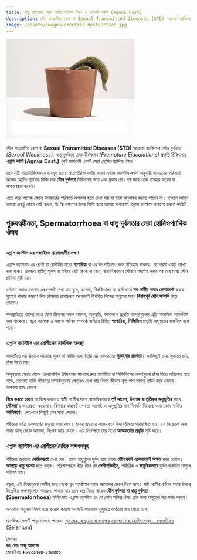 ```yaml
---
title: ধাতু দূর্বলতার সেরা হোমিওপ্যাথিক ঔষধ - এগনাস কাস্ট (Agnus Cast)
description: যৌন সংক্রামিত রোগ বা Sexual Transmitted Diseases (STD) আক্রান্ত ব্যাক্তিদের যৌন দুর্বলতা (Sexual Weakness), ধাতু দুর্বলতা, দ্রুত বীর্যস্ফলন (Premature Ejaculations) প্রভৃতি চিকিৎসায় এগ্নাস কাস্ট (Agnus Cast.) খুবই কার্যকরী একটি সেরা হোমিওপ্যাথিক ঔষধ।
image: /assets/images/erectile-dysfunction.jpg
---
```

![এগনাস কাস্ট এর ব্যবহার](assets/images/erectile-dysfunction.jpg)

যৌন সংক্রামিত রোগ বা <strong>Sexual Transmitted Diseases (STD)</strong> আক্রান্ত ব্যাক্তিদের <em>যৌন দুর্বলতা (Sexual Weakness), ধাতু দুর্বলতা, দ্রুত বীর্যস্ফলন (Premature Ejaculations)</em> প্রভৃতি চিকিৎসায় <strong>এগ্নাস কাস্ট (Agnus Cast.)</strong> খুবই কার্যকরী একটি সেরা হোমিওপ্যাথিক ঔষধ।

তবে এটি মাত্রাতিরিক্তভাবে ব্যবহৃত হয়। মাত্রাতিরিক্ত বলছি কারণ এগ্নাস<em> ক্যাস্টাস</em> লক্ষণ অনুযায়ী ব্যবহারের পরিবর্তে অনেক হোমিওপ্যাথিক চিকিৎসক <strong>যৌন দুর্বলতা</strong> চিকিৎসার জন্য এক প্রকার চোখ বন্ধ করে একে ব্যবহার করেন বা অপব্যবহার করেন।

এতে করে অনেক ক্ষেত্রে উপকারের পরিবর্তে অপকার হতে দেখা যায় যা তারা অনুধাবন করতে পারেন না। তাহলে আসুন আমরা একটু জেনে নেই কখন, কি কি লক্ষণের উপর ভিত্তি করে আমরা সাধারণত এগ্নাস ক্যাস্টাস ব্যবহার করতে পারি?

<h2>পুরুষত্বহীনতা, Spermatorrhoea বা ধাতু দূর্বলতার সেরা হোমিওপ্যাথিক ঔষধ</h2>
<br>
<b>এগ্নাস ক্যাস্টাস এর সবচাইতে প্রয়োয়জনীয় লক্ষণ</b>

এগ্নাস ক্যাস্টাস এর রোগী বা রোগীনির মধ্যে <strong>গণোরিয়া</strong> বা এর উৎপত্তিগত কোন ইতিহাস থাকবে। ব্যাপারটা একটু ব্যাখ্যা করা যাক। একজন ব্যক্তি; পুরুষ বা মহিলা যেই হোক না কেন, স্বাভাবিকভাবে যৌবনে পদার্পণ করার পর তার মধ্যে যৌন চাহিদা সৃষ্টি হয়।

বর্তমান সমাজ ব্যবস্থার প্রেক্ষাপটে দেখা যায় স্কুল, কলেজ, বিশ্ববিদ্যালয় বা কর্মক্ষেত্রে <strong>নর-নারীর অবাধ মেলামেশা</strong> করার সুযোগ থাকার কারণে উক্ত চাহিদার প্ররোচনায় অনেকেই বীপরিত লিঙ্গের মানুষের সাথে <strong>বিবাহপূর্ব যৌন সম্পর্ক</strong> গড়ে তোলে।

ফলশ্রুতিতে তাদের মধ্যে যৌন জীবনের সকল আবেগ, অনুভূতি, ভালালাগা প্রভৃতি ব্যাপারগুলোর প্রতি স্বাভাবিক আকর্ষণটা আর থাকেনা। বড়ং অনেকে এ ধরণের অবৈধ সম্পর্কে জড়িয়ে বিভিন্ন <strong>গণোরিয়া, সিফিলিস</strong> প্রভৃতি অসুস্থতায় জর্জরিত হয়ে পড়ে।

<h3>এগ্নাস ক্যাস্টাস এর রোগীদের মানসিক অবস্থা</h3>

পরবর্তীতে এর প্রভাবে আক্রান্ত পুরুষ বা নারীর মধ্যে তৈরি হয় একধরণের <strong>লুকানোর প্রবণতা</strong>। সবকিছুই তারা লুকাতে চায়, চাঁপা দিতে চায়।

অসুস্থতার ক্ষেত্রে যেমন এলোপেথিক চিকিৎসার মাধ্যমে দ্রুত গণোরিয়া বা সিফিলিসের লক্ষণগুলো চাঁপা দিতে ব্যতিব্যস্ত হয়ে পড়ে, তেমনই ব্যক্তি জীবনের সম্পর্কগুলোর ক্ষেত্রেও দেখা যায় বিগত জীবনে কৃত পাপ তাদের তাঁড়া করে বেড়ায়। অপরাধবোধে ভোগে।

<strong>বিয়ে করতে চায়না</strong> বা বিয়ে করলেও স্বামী বা স্ত্রীর সাথে স্বাভাবিকভাবে<strong> পূর্ণ আবেগ, উৎসাহ বা তৃপ্তিকর অনুভূতির</strong> সাথে <strong>যৌনতা</strong>'য় অংশ্রগ্রহণ করে না। কিভাবে করবে? সে তো আগেই এ অনুভূতির স্বাদ বিসর্জন দিয়েছে অন্য কোন ব্যক্তির <strong>আলিঙ্গণে</strong>। দেহ-মন কিছুই যেন সাড়া দেয়না।

শরীরের সর্বত্র একধরণের জড়তা কাজ করে। মনের জড়তায় কাজ-কর্মে উদ্যমহীনতা পরিলক্ষিত হয়। সে নিজেকে অন্য সবার কাছ থেকে আলাদা, নিঃসঙ্গ করে ফেলে। এই নিঃসঙ্গতা তার মধ্যে <strong>আত্মহত্যার প্রবৃত্তি</strong> সৃষ্টি করে।

<h3>এগ্নাস ক্যাস্টাস এর রোগীদের দৈহিক লক্ষণসমূহ</h3>

শরীরের জড়তায় <strong>কোষ্ঠবদ্ধতা</strong> দেখা দেয়। ফলে স্নায়ুগুলো দুর্বল হয়ে তাকে <strong>যৌন কর্মে একেবাড়েই অক্ষম</strong> করে তোলে। <strong>অসাড়ে ধাতু স্ফলন</strong> হতে থাকে। পরিণামস্বরূপ ধীরে ধীরে সে <strong>পেশীশক্তিহীন</strong>, শারীরিক ও <strong>স্নায়ুবিকভাবে</strong> দুর্বল অকর্মন্য মানুষে পরিণত হয়।

বন্ধুরা, এই বিষয়গুলো রোগীর কাছ থেকে খুব সতর্কতার সাথে আমাদের জেনে নিতে হবে। যদি রোগীর বর্ণনার সাথে উপরে উল্লেখিত লক্ষণগুলোর সামঞ্জস্য পাওয়া যায় তবে ধরে নিতে পারেন <strong>যৌন দুর্বলতা বা ধাতু দুর্বলতা (Spermatorrhoea)</strong> চিকিৎসায়<em> এগ্নাস ক্যাস্টাস</em> এর যে কোন শক্তির ঔষধ তার জন্য অমৃতের মত কাজ করবে।

অন্যথায় অনুমান নির্ভর হয়ে প্রয়োগ করলে অবশ্যই আমাদের শুধুমাত্র ব্যর্থতার স্বাদ পেতে হবে।

প্রাসঙ্গিক লেখাটি পড়ে দেখতে পারেন- <a href="https://blog.althealthcare.info/spermatorrhea-treatment-selenium">শুক্রমেহ, ধাতুমেহ বা ধাতুক্ষয় রোগের সেরা হোমিও ওষুধ – সেলেনিয়াম (Selenium)</a>

লেখকঃ<br>
<strong>ডাঃ মোঃ সাজু আহমদ</strong><br>
মোবাইলঃ <strong>+৮৮০১৭২৬-৮৬০৩৫০</strong>
